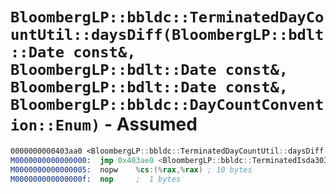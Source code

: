 # `BloombergLP::bbldc::TerminatedDayCountUtil::daysDiff(BloombergLP::bdlt::Date const&, BloombergLP::bdlt::Date const&, BloombergLP::bdlt::Date const&, BloombergLP::bbldc::DayCountConvention::Enum)` - Assumed

```nasm
0000000000403aa0 <BloombergLP::bbldc::TerminatedDayCountUtil::daysDiff(BloombergLP::bdlt::Date const&, BloombergLP::bdlt::Date const&, BloombergLP::bdlt::Date const&, BloombergLP::bbldc::DayCountConvention::Enum)>:
M0000000000000000:	jmp	0x403ae0 <BloombergLP::bbldc::TerminatedIsda30360Eom::daysDiff(BloombergLP::bdlt::Date const&, BloombergLP::bdlt::Date const&, BloombergLP::bdlt::Date const&)>	;  5 bytes
M0000000000000005:	nopw	%cs:(%rax,%rax)	; 10 bytes
M000000000000000f:	nop		;  1 bytes
```
